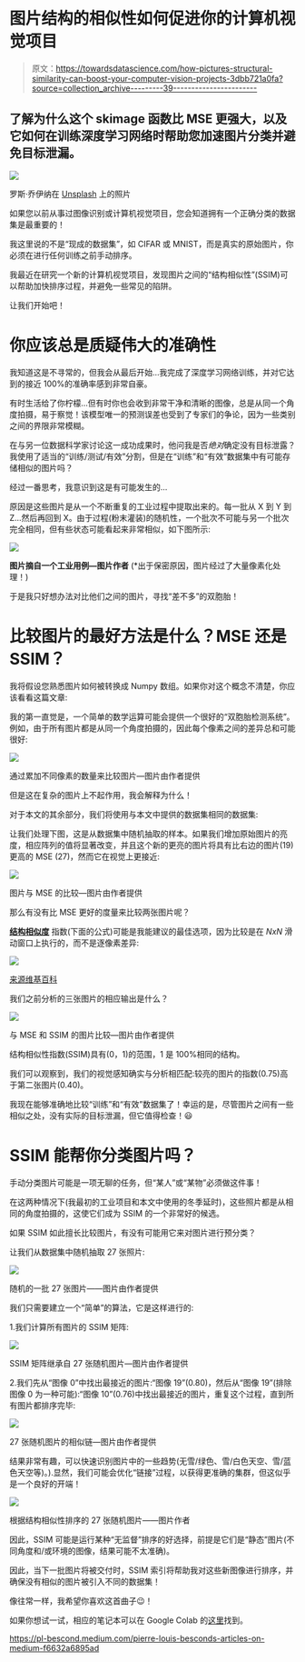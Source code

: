 # 图片结构的相似性如何促进你的计算机视觉项目

> 原文：<https://towardsdatascience.com/how-pictures-structural-similarity-can-boost-your-computer-vision-projects-3dbb721a0fa?source=collection_archive---------39----------------------->

## 了解为什么这个 skimage 函数比 MSE 更强大，以及它如何在训练深度学习网络时帮助您加速图片分类并避免目标泄漏。

![](img/cccbb778ecdef3b5b53de1f401b5f4ac.png)

罗斯·乔伊纳在 [Unsplash](https://unsplash.com?utm_source=medium&utm_medium=referral) 上的照片

如果您以前从事过图像识别或计算机视觉项目，您会知道拥有一个正确分类的数据集是最重要的！

我这里说的不是“现成的数据集”，如 CIFAR 或 MNIST，而是真实的原始图片，你必须在进行任何训练之前手动排序。

我最近在研究一个新的计算机视觉项目，发现图片之间的“结构相似性”(SSIM)可以帮助加快排序过程，并避免一些常见的陷阱。

让我们开始吧！

# 你应该总是质疑伟大的准确性

我知道这是不寻常的，但我会从最后开始…我完成了深度学习网络训练，并对它达到的接近 100%的准确率感到非常自豪。

有时生活给了你柠檬…但有时你也会收到非常干净和清晰的图像，总是从同一个角度拍摄，易于察觉！该模型唯一的预测误差也受到了专家们的争论，因为一些类别之间的界限非常模糊。

在与另一位数据科学家讨论这一成功成果时，他问我是否*绝对*确定没有目标泄露？我使用了适当的“训练/测试/有效”分割，但是在“训练”和“有效”数据集中有可能存储相似的图片吗？

经过一番思考，我意识到这是有可能发生的…

原因是这些图片是从一个不断重复的工业过程中提取出来的。每一批从 X 到 Y 到 Z…然后再回到 X。由于过程(粉末灌装)的随机性，一个批次不可能与另一个批次完全相同，但有些状态可能看起来非常相似，如下图所示:

![](img/4b212cb56f2aeb3ee49adf6a5218b445.png)

**图片摘自一个工业用例—图片作者**
(*出于保密原因，图片经过了大量像素化处理！)

于是我只好想办法对比他们之间的图片，寻找“差不多”的双胞胎！

# 比较图片的最好方法是什么？MSE 还是 SSIM？

我将假设您熟悉图片如何被转换成 Numpy 数组。如果你对这个概念不清楚，你应该看看这篇文章:

</better-visualizing-tensors-thanks-to-cities-b97e6b4ca2ca>  

我的第一直觉是，一个简单的数学运算可能会提供一个很好的“双胞胎检测系统”。例如，由于所有图片都是从同一个角度拍摄的，因此每个像素之间的差异总和可能很好:

![](img/6d42d150c226a9ae5595e0d27b940ad1.png)

通过累加不同像素的数量来比较图片—图片由作者提供

但是这在复杂的图片上不起作用，我会解释为什么！

对于本文的其余部分，我们将使用与本文中提供的数据集相同的数据集:

</xai-build-your-own-deep-learning-interpretation-algorithm-6e471b59af7>  

让我们处理下图，这是从数据集中随机抽取的样本。如果我们增加原始图片的亮度，相应阵列的值将显著改变，并且这个新的更亮的图片将具有比右边的图片(19)更高的 MSE (27)，然而它在视觉上更接近:

![](img/076d44a84a5e97ef54873c6654064bab.png)

图片与 MSE 的比较—图片由作者提供

那么有没有比 MSE 更好的度量来比较两张图片呢？

[**结构相似度**](https://en.wikipedia.org/wiki/Structural_similarity) 指数(下面的公式)可能是我能建议的最佳选项，因为比较是在 *NxN* 滑动窗口上执行的，而不是逐像素差异:

![](img/2ad30267d1cf87702aa72b47430d194c.png)

[来源维基百科](https://en.wikipedia.org/wiki/Structural_similarity)

我们之前分析的三张图片的相应输出是什么？

![](img/3895c93c853785bc66a3f89a36da1526.png)

与 MSE 和 SSIM 的图片比较—图片由作者提供

结构相似性指数(SSIM)具有(0，1)的范围，1 是 100%相同的结构。

我们可以观察到，我们的视觉感知确实与分析相匹配:较亮的图片的指数(0.75)高于第二张图片(0.40)。

我现在能够准确地比较“训练”和“有效”数据集了！幸运的是，尽管图片之间有一些相似之处，没有实际的目标泄漏，但它值得检查！😃

# SSIM 能帮你分类图片吗？

手动分类图片可能是一项无聊的任务，但“某人”或“某物”必须做这件事！

在这两种情况下(我最初的工业项目和本文中使用的冬季延时)，这些照片都是从相同的角度拍摄的，这使它们成为 SSIM 的一个非常好的候选。

如果 SSIM 如此擅长比较图片，有没有可能用它来对图片进行预分类？

让我们从数据集中随机抽取 27 张照片:

![](img/9fff7a57f5ce195b39347be107c9622d.png)

随机的一批 27 张图片——图片由作者提供

我们只需要建立一个“简单”的算法，它是这样进行的:

1.我们计算所有图片的 SSIM 矩阵:

![](img/87901bb98d8b704a92787a554746896c.png)

SSIM 矩阵继承自 27 张随机图片—图片由作者提供

2.我们先从“图像 0”中找出最接近的图片:“图像 19”(0.80)，然后从“图像 19”(排除图像 0 为一种可能):“图像 10”(0.76)中找出最接近的图片，重复这个过程，直到所有图片都排序完毕:

![](img/033b79d70650960b1d590ecd0bf99cbb.png)

27 张随机图片的相似链—图片由作者提供

结果非常有趣，可以快速识别图片中的一些趋势(无雪/绿色、雪/白色天空、雪/蓝色天空等)。).显然，我们可能会优化“链接”过程，以获得更准确的集群，但这似乎是一个良好的开端！

![](img/97496423c0cb75b2001514859265cf06.png)

根据结构相似性排序的 27 张随机图片——图片作者

因此，SSIM 可能是运行某种“无监督”排序的好选择，前提是它们是“静态”图片(不同角度和/或环境的图像，结果可能不太准确)。

因此，当下一批图片将被交付时，SSIM 索引将帮助我对这些新图像进行排序，并确保没有相似的图片被引入不同的数据集！

像往常一样，我希望你喜欢这首曲子😉！

如果你想试一试，相应的笔记本可以在 Google Colab 的[这里](https://colab.research.google.com/drive/18csSiEQer0HdRChzZ-SRrWj9AAGdwkfL?usp=sharing)找到。

<https://pl-bescond.medium.com/pierre-louis-besconds-articles-on-medium-f6632a6895ad> 